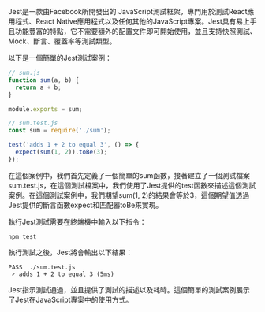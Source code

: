 

Jest是一款由Facebook所開發出的 JavaScript測試框架，專門用於測試React應用程式、React Native應用程式以及任何其他的JavaScript專案。Jest具有易上手且功能豐富的特點，它不需要額外的配置文件即可開始使用，並且支持快照測試、Mock、斷言、覆蓋率等測試類型。

以下是一個簡單的Jest測試案例：

```js
// sum.js
function sum(a, b) {
  return a + b;
}

module.exports = sum;
```

```js
// sum.test.js
const sum = require('./sum');

test('adds 1 + 2 to equal 3', () => {
  expect(sum(1, 2)).toBe(3);
});
```

在這個案例中，我們首先定義了一個簡單的sum函數，接著建立了一個測試檔案sum.test.js，在這個測試檔案中，我們使用了Jest提供的test函數來描述這個測試案例。在這個測試案例中，我們期望sum(1, 2)的結果會等於3，這個期望值透過Jest提供的斷言函數expect和匹配器toBe來實現。

執行Jest測試需要在終端機中輸入以下指令：

```
npm test
```

執行測試之後，Jest將會輸出以下結果：

```
PASS  ./sum.test.js
 ✓ adds 1 + 2 to equal 3 (5ms)
```

Jest指示測試通過，並且提供了測試的描述以及耗時。這個簡單的測試案例展示了Jest在JavaScript專案中的使用方式。